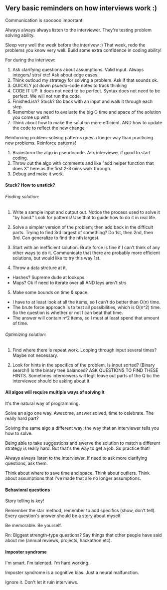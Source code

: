 ## Very basic reminders on how interviews work :) 

Communication is soooooo important! 

Always always always listen to the interviewer. They're testing problem solving ability. 

Sleep very well the week before the interivew :) 
That week, redo the problems you know very well. Build some extra confidence in coding ability! 


For during the interivew:
1. Ask clarifying questions about assumptions. Valid input. Always integers/ strs/ etc! Ask about edge cases. 
2. Think outloud my strategy for solving a problem. Ask if that sounds ok. 
3. QUICKLY jot down psuedo-code notes to track thinking 
4. CODE IT UP. It does not need to be perfect. Syntax does not need to be perfect. We will not run the code. 
5. Finished.ish? Stuck? Go back with an input and walk it through each step. 
6. Remember we need to evaluate the big O time and space of the solution you come up with 
7. Think about how to make the solution more efficient. AND how to update the code to reflect the new change


Reinforcing problem-solving patterns goes a longer way than practicing new problems. Reinforce patterns!
1. Brainstorm the algo in pseudocode. Ask interviewer if good to start coding. 
2. Throw out the algo with comments and like "add helper function that does X" here as the first 2-3 mins walk through.
3. Debug and make it work. 

#### Stuck? How to unstick? 

###### Finding solution:

1. Write a sample input and output out. Notice the process used to solve it "by hand." Look for patterns! 
Use that to guide how to do it in real life.

2. Solve a simpler version of the problem; then add back in the difficult parts. Trying to find 3rd largest of something? Do 1st, then 2nd,
then 3rd. Can generalize to find the nth largest. 

3. Start with an inefficient solution. Brute force is fine if I can't think of any other ways to do it. Communicate that there are 
probably more efficient solutions, but would like to try this way 1st. 

4. Throw a data strcture at it. 
- Hashes? Supreme dude at lookups
- Maps? Ok if need to iterate over all AND leys aren't strs

5. Make some bounds on time & space.
- I have to at least look at all the items, so I can’t do better than O(n) time.
- The brute force approach is to test all possibilities, which is O(n^2) time. So the question is whether or not I can beat that time.
- The answer will contain n^2 items, so I must at least spend that amount of time.


###### Optimizing solution:


1. Find where there is repeat work. Looping through input several times? Maybe not necessary. 

2. Look for hints in the specifics of the problem. Is input sorted? (Binary search!) Is the binary tree balanced? 
ASK QUESTIONS TO FIND THESE HINTS. Sometimes interviewers will legit leave out parts of the Q bc the interviewee should be asking about it.


#### All algos will require multiple ways of solving it 

It's the natural way of programming. 

Solve an algo one way. Awesome, answer solved, time to celebrate. The really hard part? 

Solving the same algo a different way; the way that an interviewer tells you how to solve. 

Being able to take suggestions and swerve the solution to match a different strategy is really hard. But that's the way to get a job.
So practice that! 

Always always listen to the interviewer. If need to ask more clarifying questions, ask them. 

Think about where to save time and space. Think about outliers. Think about assumptions that I've made that are no longer assumptions. 

#### Behavioral questions

Story telling is key! 

Remember the star method, remember to add specifics (show, don't tell). Every question's answer should be a story about myself. 

Be memorable. Be yourself. 

Rn: Biggest strength-type questions? Say things that other people have said about me (annual reviews, projects, hackathon etc). 

#### Imposter syndrome 

I'm smart. I'm talented. I'm hard working. 

Imposter syndrome is a cognitive bias. Just a neural malfunction. 

Ignore it. Don't let it ruin interviews. 

